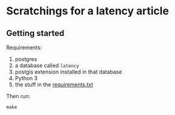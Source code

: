 # Scratchings for a latency article

## Getting started

Requirements:

1. postgres
2. a database called `latency`
3. postgis extension installed in that database
4. Python 3
5. the stuff in the [requirements.txt](requirements.txt)

Then run:

```
make
```
